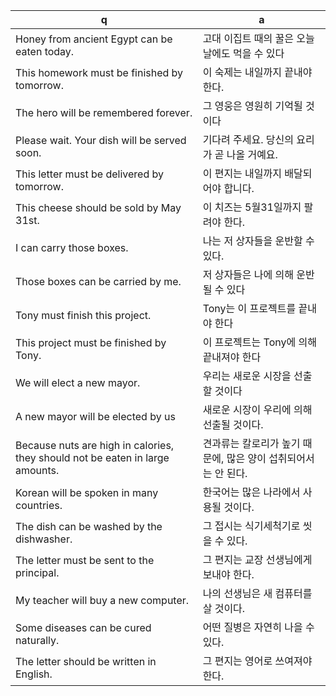 q | a
---|---
Honey from ancient Egypt can be eaten today.	| 고대 이집트 때의 꿀은 오늘날에도 먹을 수 있다
This homework must be finished by tomorrow.	| 이 숙제는 내일까지 끝내야 한다.
The hero will be remembered forever.	| 그 영웅은 영원히 기억될 것이다
Please wait. Your dish will be served soon.	| 기다려 주세요. 당신의 요리가 곧 나올 거예요.
This letter must be delivered by tomorrow.	| 이 편지는 내일까지 배달되어야 합니다.
This cheese should be sold by May 31st.	| 이 치즈는 5월31일까지 팔려야 한다.
I can carry those boxes.	| 나는 저 상자들을 운반할 수 있다.
Those boxes can be carried by me.	| 저 상자들은 나에 의해 운반될 수 있다
Tony must finish this project.	| Tony는 이 프로젝트를 끝내야 한다
This project must be finished by Tony.	|이 프로젝트는 Tony에 의해 끝내져야 한다
We will elect a new mayor.	| 우리는 새로운 시장을 선출할 것이다
A new mayor will be elected by us	| 새로운 시장이 우리에 의해 선출될 것이다.
Because nuts are high in calories, they should not be eaten in large amounts.	| 견과류는 칼로리가 높기 때문에, 많은 양이 섭취되어서는 안 된다.
Korean will be spoken in many countries.	| 한국어는 많은 나라에서 사용될 것이다.
The dish can be washed by the dishwasher.	| 그 접시는 식기세척기로 씻을 수 있다.
The letter must be sent to the principal.	| 그 편지는 교장 선생님에게 보내야 한다.
My teacher will buy a new computer.	| 나의 선생님은 새 컴퓨터를 살 것이다.
Some diseases can be cured naturally.	| 어떤 질병은 자연히 나을 수 있다.
The letter should be written in English.	| 그 편지는 영어로 쓰여져야 한다.